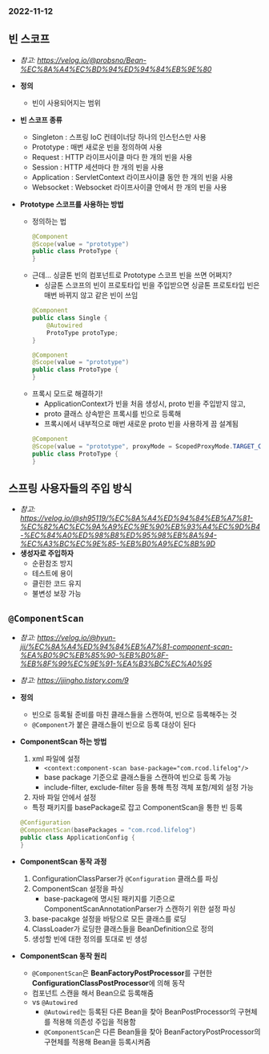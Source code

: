 ### 2022-11-12

## 빈 스코프
- *참고: https://velog.io/@probsno/Bean-%EC%8A%A4%EC%BD%94%ED%94%84%EB%9E%80*
- **정의**
  - 빈이 사용되어지는 범위

- **빈 스코프 종류**
  - Singleton : 스프링 IoC 컨테이너당 하나의 인스턴스만 사용
  - Prototype : 매번 새로운 빈을 정의하여 사용
  - Request : HTTP 라이프사이클 마다 한 개의 빈을 사용
  - Session : HTTP 세션마다 한 개의 빈을 사용
  - Application : ServletContext 라이프사이클 동안 한 개의 빈을 사용
  - Websocket : Websocket 라이프사이클 안에서 한 개의 빈을 사용

- **Prototype 스코프를 사용하는 방법**
  - 정의하는 법
    ```java
    @Component
    @Scope(value = "prototype")
    public class ProtoType {
    }
    ```
  - 근데... 싱글톤 빈의 컴포넌트로 Prototype 스코프 빈을 쓰면 어쩌지? 
    - 싱글톤 스코프의 빈이 프로토타입 빈을 주입받으면 싱글톤 프로토타입 빈은 매번 바뀌지 않고 같은 빈이 쓰임
    ```java
    @Component
    public class Single {
        @Autowired
        ProtoType protoType;
    }
    
    @Component
    @Scope(value = "prototype")
    public class ProtoType {
    }
    ```
  - 프록시 모드로 해결하기!
    - ApplicationContext가 빈을 처음 생성시, proto 빈을 주입받지 않고,
    - proto 클래스 상속받은 프록시를 빈으로 등록해
    - 프록시에서 내부적으로 매번 새로운 proto 빈을 사용하게 끔 설계됨
    ```java
    @Component
    @Scope(value = "prototype", proxyMode = ScopedProxyMode.TARGET_CLASS)
    public class ProtoType {
    }
    ```

## 스프링 사용자들의 주입 방식
- *참고: https://velog.io/@sh95119/%EC%8A%A4%ED%94%84%EB%A7%81-%EC%82%AC%EC%9A%A9%EC%9E%90%EB%93%A4%EC%9D%B4-%EC%84%A0%ED%98%B8%ED%95%98%EB%8A%94-%EC%A3%BC%EC%9E%85-%EB%B0%A9%EC%8B%9D*
- **생성자로 주입하자**
  - 순환참조 방지
  - 테스트에 용이
  - 클린한 코드 유지
  - 불변성 보장 가능

## `@ComponentScan`
- *참고: https://velog.io/@hyun-jii/%EC%8A%A4%ED%94%84%EB%A7%81-component-scan-%EA%B0%9C%EB%85%90-%EB%B0%8F-%EB%8F%99%EC%9E%91-%EA%B3%BC%EC%A0%95*
- *참고: https://jjingho.tistory.com/9*
- **정의**
  - 빈으로 등록될 준비를 마친 클래스들을 스캔하여, 빈으로 등록해주는 것
  - `@Component`가 붙은 클래스들이 빈으로 등록 대상이 된다

- **ComponentScan 하는 방법**
  1. xml 파일에 설정
     - `<context:component-scan base-package="com.rcod.lifelog"/>`
     - base package 기준으로 클래스들을 스캔하여 빈으로 등록 가능
     - include-filter, exclude-filter 등을 통해 특정 객체 포함/제외 설정 가능
  2. 자바 파일 안에서 설정
    - 특정 패키지를 basePackage로 잡고 ComponentScan을 통한 빈 등록
    ```java
    @Configuration
    @ComponentScan(basePackages = "com.rcod.lifelog")
    public class ApplicationConfig {
    }
    ```

- **ComponentScan 동작 과정**
  1. ConfigurationClassParser가 `@Configuration` 클래스를 파싱
  2. ComponentScan 설정을 파싱
     - base-package에 명시된 패키지를 기준으로 ComponentScanAnnotationParser가 스캔하기 위한 설정 파싱
  3. base-pacakge 설정을 바탕으로 모든 클래스를 로딩
  4. ClassLoader가 로딩한 클래스들을 BeanDefinition으로 정의
  5. 생성할 빈에 대한 정의를 토대로 빈 생성

- **ComponentScan 동작 원리**
  - `@ComponentScan`은 **BeanFactoryPostProcessor**를 구현한 **ConfigurationClassPostProcessor**에 의해 동작
  - 컴포넌트 스캔을 해서 Bean으로 등록해줌
  - vs `@Autowired`
    - `@Autowired`는 등록된 다른 Bean을 찾아 BeanPostProcessor의 구현체를 적용해 의존성 주입을 적용함
    - `@ComponentScan`은 다른 Bean들을 찾아 BeanFactoryPostProcessor의 구현체를 적용해 Bean을 등록시켜줌
